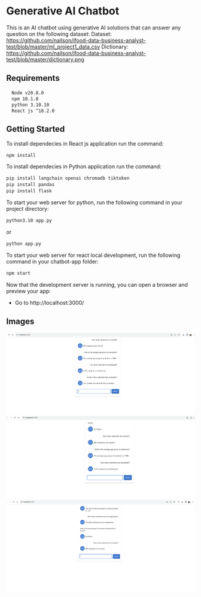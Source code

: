 # Generative AI Chatbot

This is an AI chatbot using generative AI solutions that can answer any question on the following dataset:
Dataset: https://github.com/nailson/ifood-data-business-analyst-test/blob/master/ml_project1_data.csv
Dictionary: https://github.com/nailson/ifood-data-business-analyst-test/blob/master/dictionary.png

## Requirements

```
  Node v20.8.0
  npm 10.1.0
  python 3.10.10
  React js ^18.2.0
```

## Getting Started

To install dependecies in React js application run the command:

```bash
npm install
```

To install dependecies in Python application run the command:

```bash
pip install langchain openai chromadb tiktoken
pip install pandas
pip install flask
```

To start your web server for python, run the following command in your project directory:

```bash
python3.10 app.py
```
or
```bash
python app.py
```

To start your web server for react local development, run the following command in your chatbot-app folder:

```bash
npm start
```

Now that the development server is running, you can open a browser and preview your app:

-   Go to http://localhost:3000/

## Images

![Screenshot](chatbot_1.png)
![Screenshot](chatbot_2.png)
![Screenshot](chatbot_3.png)



